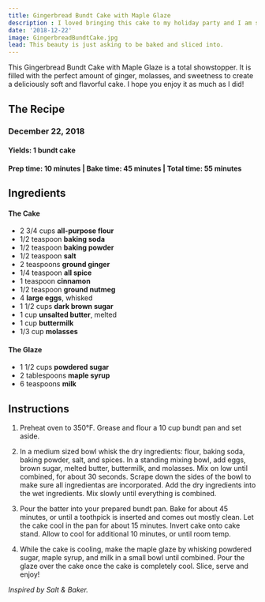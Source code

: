 ```yaml
---
title: Gingerbread Bundt Cake with Maple Glaze
description : I loved bringing this cake to my holiday party and I am sure it will be a hit at your next gathering! 
date: '2018-12-22'
image: GingerbreadBundtCake.jpg
lead: This beauty is just asking to be baked and sliced into.
---
```

This Gingerbread Bundt Cake with Maple Glaze is a total showstopper. It is filled with the perfect amount of ginger, molasses, and sweetness to create a deliciously soft and flavorful cake. I hope you enjoy it as much as I did!
 
## The Recipe
### December 22, 2018

#### Yields: 1 bundt cake

#### Prep time: 10 minutes | Bake time: 45 minutes | Total time: 55 minutes

## Ingredients
#### The Cake
- 2 3/4 cups **all-purpose flour**
- 1/2 teaspoon **baking soda**
- 1/2 teaspoon **baking powder**
- 1/2 teaspoon **salt**
- 2 teaspoons **ground ginger**
- 1/4 teaspoon **all spice**
- 1 teaspoon **cinnamon**
- 1/2 teaspoon **ground nutmeg**
- 4 **large eggs**, whisked
- 1 1/2 cups **dark brown sugar**
- 1 cup **unsalted butter**, melted
- 1 cup **buttermilk**
- 1/3 cup **molasses**

#### The Glaze
- 1 1/2 cups **powdered sugar**
- 2 tablespoons **maple syrup**
- 6 teaspoons **milk**


## Instructions

1. Preheat oven to 350°F. Grease and flour a 10 cup bundt pan and set aside.

2. In a medium sized bowl whisk the dry ingredients: flour, baking soda, baking powder, salt, and spices. In a standing mixing bowl, add eggs, brown sugar, melted butter, buttermilk, and molasses. Mix on low until combined, for about 30 seconds. Scrape down the sides of the bowl to make sure all ingredientas are incorporated. Add the dry ingredients into the wet ingredients. Mix slowly until everything is combined.

3. Pour the batter into your prepared bundt pan. Bake for about 45 minutes, or until a toothpick is inserted and comes out mostly clean. Let the cake cool in the pan for about 15 minutes. Invert cake onto cake stand. Allow to cool for additional 10 minutes, or until room temp.

4. While the cake is cooling, make the maple glaze by whisking powdered sugar, maple syrup, and milk in a small bowl until combined. Pour the glaze over the cake once the cake is completely cool. Slice, serve and enjoy!

*Inspired by Salt & Baker.* 



